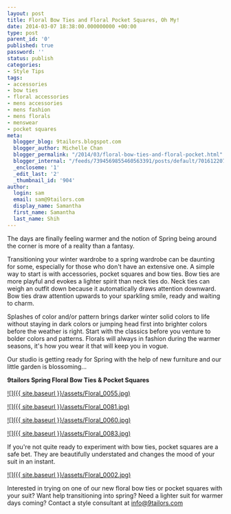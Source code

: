 ```yaml
---
layout: post
title: Floral Bow Ties and Floral Pocket Squares, Oh My!
date: 2014-03-07 18:38:00.000000000 +00:00
type: post
parent_id: '0'
published: true
password: ''
status: publish
categories:
- Style Tips
tags:
- accessories
- bow ties
- floral accessories
- mens accessories
- mens fashion
- mens florals
- menswear
- pocket squares
meta:
  blogger_blog: 9tailors.blogspot.com
  blogger_author: Michelle Chan
  blogger_permalink: "/2014/03/floral-bow-ties-and-floral-pocket.html"
  blogger_internal: "/feeds/7394569855460563391/posts/default/7016122075284783211"
  _encloseme: '1'
  _edit_last: '2'
  _thumbnail_id: '904'
author:
  login: sam
  email: sam@9tailors.com
  display_name: Samantha
  first_name: Samantha
  last_name: Shih
---
```

The days are finally feeling warmer and the notion of Spring being around the corner is more of a reality than a fantasy.

Transitioning your winter wardrobe to a spring wardrobe can be daunting for some, especially for those who don't have an extensive one. A simple way to start is with accessories, pocket squares and bow ties. Bow ties are more playful and evokes a lighter spirit than neck ties do. Neck ties can weigh an outfit down because it automatically draws attention downward. Bow ties draw attention upwards to your sparkling smile, ready and waiting to charm.

Splashes of color and/or pattern brings darker winter solid colors to life without staying in dark colors or jumping head first into brighter colors before the weather is right. Start with the classics before you venture to bolder colors and patterns. Florals will always in fashion during the warmer seasons, it's how you wear it that will keep you in vogue.

Our studio is getting ready for Spring with the help of new furniture and our little garden is blossoming...

**9tailors Spring Floral Bow Ties & Pocket Squares**

[![]({{ site.baseurl }}/assets/Floral_0055.jpg)](http://2.bp.blogspot.com/-Q1gRZbhyD90/UxoOUWRr0CI/AAAAAAAABg0/rtigjGpDSfg/s1600/Floral_0055.jpg)

[![]({{ site.baseurl }}/assets/Floral_0081.jpg)](http://1.bp.blogspot.com/-6bFmHbXjtAs/UxoPSAw-rgI/AAAAAAAABhI/vPNhPmuIv4w/s1600/Floral_0081.jpg)

[![]({{ site.baseurl }}/assets/Floral_0060.jpg)](http://1.bp.blogspot.com/-sMoErRzf5VA/UxoOU4riBfI/AAAAAAAABg8/UfPsUNMwO4Q/s1600/Floral_0060.jpg)

[![]({{ site.baseurl }}/assets/Floral_0083.jpg)](http://3.bp.blogspot.com/-hvayYQqS1Dc/UxoOTSL4r6I/AAAAAAAABgs/qyX9_kt46VY/s1600/Floral_0083.jpg)

If you're not quite ready to experiment with bow ties, pocket squares are a safe bet. They are beautifully understated and changes the mood of your suit in an instant.

[![]({{ site.baseurl }}/assets/Floral_0002.jpg)](http://1.bp.blogspot.com/-3fdkeb6z-_I/UxoRaEJlQjI/AAAAAAAABhU/XQg_hEcsiYo/s1600/Floral_0002.jpg)

Interested in trying on one of our new floral bow ties or pocket squares with your suit? Want help transitioning into spring? Need a lighter suit for warmer days coming? Contact a style consultant at info@9tailors.com